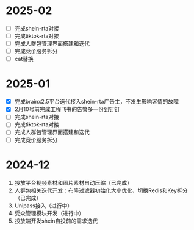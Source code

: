 # 2025-02
- [ ] 完成shein-rta对接
- [ ] 完成tiktok-rta对接
- [ ] 完成人群包管理界面搭建和迭代
- [ ] 完成竞价服务拆分
- [ ] cat替换
# 2025-01
- [x] 完成brainx2.5平台迭代接入shein-rta广告主，不发生影响客情的故障
- [x] 2月10号前完成工程飞书的告警多一份到钉钉
- [ ] 完成shein-rta对接
- [ ] 完成tiktok-rta对接
- [ ] 完成人群包管理界面搭建和迭代
- [ ] 完成竞价服务拆分
# 2024-12
1. 投放平台视频素材和图片素材自动压缩（已完成）
2. 人群包相关迭代开发：布隆过滤器初始化大小优化、切换Redis和Key拆分（已完成）
3. Unipass接入（进行中）
4. 受众管理模块开发（进行中）
5. 投放端开发shein自投前的需求迭代

